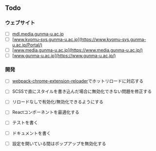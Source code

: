 ## Todo

### ウェブサイト

-   [ ] [mdl.media.gunma-u.ac.jp](https://mdl.media.gunma-u.ac.jp/GU/index.php)
-   [ ] [www.kyomu-sys.gunma-u.ac.jp](https://www.kyomu-sys.gunma-u.ac.jp/Portal/)
-   [ ] [www.media.gunma-u.ac.jp](https://www.media.gunma-u.ac.jp/)
-   [ ] [www.gunma-u.ac.jp](https://www.gunma-u.ac.jp/)

### 開発

-   [ ] [webpack-chrome-extension-reloader](https://www.npmjs.com/package/webpack-chrome-extension-reloader)でホットリロードに対応する
-   [ ] SCSSで直にスタイルを書き込んだ場合に無効化できない問題を修正する
-   [ ] リロードなしで有効化/無効化できるようにする
-   [ ] Reactコンポーネントを最適化する
-   [ ] テストを書く
-   [ ] ドキュメントを書く
-   [ ] 設定を開いている間はポップアップを無効化する

